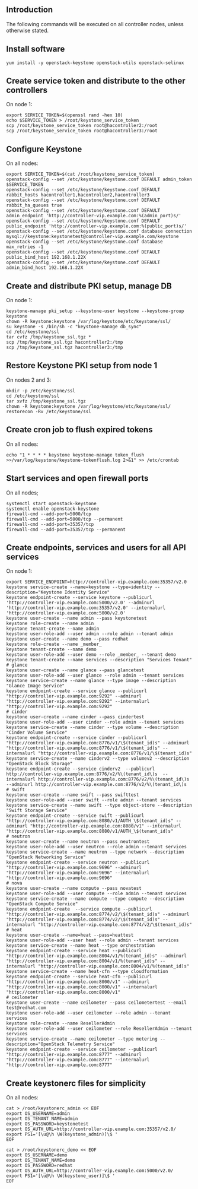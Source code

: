 Introduction
------------

The following commands will be executed on all controller nodes, unless otherwise stated.

Install software
----------------

    yum install -y openstack-keystone openstack-utils openstack-selinux

Create service token and distribute to the other controllers
------------------------------------------------------------

On node 1:

    export SERVICE_TOKEN=$(openssl rand -hex 10)
    echo $SERVICE_TOKEN > /root/keystone_service_token
    scp /root/keystone_service_token root@hacontroller2:/root
    scp /root/keystone_service_token root@hacontroller3:/root

Configure Keystone
------------------

On all nodes:

    export SERVICE_TOKEN=$(cat /root/keystone_service_token)
    openstack-config --set /etc/keystone/keystone.conf DEFAULT admin_token $SERVICE_TOKEN
    openstack-config --set /etc/keystone/keystone.conf DEFAULT rabbit_hosts hacontroller1,hacontroller2,hacontroller3
    openstack-config --set /etc/keystone/keystone.conf DEFAULT rabbit_ha_queues true
    openstack-config --set /etc/keystone/keystone.conf DEFAULT admin_endpoint 'http://controller-vip.example.com:%(admin_port)s/'
    openstack-config --set /etc/keystone/keystone.conf DEFAULT public_endpoint 'http://controller-vip.example.com:%(public_port)s/'
    openstack-config --set /etc/keystone/keystone.conf database connection mysql://keystone:keystonetest@controller-vip.example.com/keystone
    openstack-config --set /etc/keystone/keystone.conf database max_retries -1
    openstack-config --set /etc/keystone/keystone.conf DEFAULT public_bind_host 192.168.1.22X
    openstack-config --set /etc/keystone/keystone.conf DEFAULT admin_bind_host 192.168.1.22X

Create and distribute PKI setup, manage DB
------------------------------------------

On node 1:

    keystone-manage pki_setup --keystone-user keystone --keystone-group keystone
    chown -R keystone:keystone /var/log/keystone/etc/keystone/ssl/
    su keystone -s /bin/sh -c "keystone-manage db_sync"
    cd /etc/keystone/ssl
    tar cvfz /tmp/keystone_ssl.tgz *
    scp /tmp/keystone_ssl.tgz hacontroller2:/tmp
    scp /tmp/keystone_ssl.tgz hacontroller3:/tmp

Restore Keystone PKI setup from node 1
--------------------------------------

On nodes 2 and 3:

    mkdir -p /etc/keystone/ssl
    cd /etc/keystone/ssl
    tar xvfz /tmp/keystone_ssl.tgz 
    chown -R keystone:keystone /var/log/keystone/etc/keystone/ssl/
    restorecon -Rv /etc/keystone/ssl

Create cron job to flush expired tokens
---------------------------------------

On all nodes:

    echo "1 * * * * keystone keystone-manage token_flush >>/var/log/keystone/keystone-tokenflush.log 2>&1" >> /etc/crontab

Start services and open firewall ports
--------------------------------------

On all nodes;

    systemctl start openstack-keystone
    systemctl enable openstack-keystone
    firewall-cmd --add-port=5000/tcp
    firewall-cmd --add-port=5000/tcp --permanent
    firewall-cmd --add-port=35357/tcp
    firewall-cmd --add-port=35357/tcp --permanent

Create endpoints, services and users for all API services
---------------------------------------------------------

On node 1:

    export SERVICE_ENDPOINT=http://controller-vip.example.com:35357/v2.0
    keystone service-create --name=keystone --type=identity --description="Keystone Identity Service"
    keystone endpoint-create --service keystone --publicurl 'http://controller-vip.example.com:5000/v2.0' --adminurl 'http://controller-vip.example.com:35357/v2.0' --internalurl 'http://controller-vip.example.com:5000/v2.0'
    keystone user-create --name admin --pass keystonetest
    keystone role-create --name admin
    keystone tenant-create --name admin
    keystone user-role-add --user admin --role admin --tenant admin
    keystone user-create --name demo --pass redhat
    keystone role-create --name _member_
    keystone tenant-create --name demo
    keystone user-role-add --user demo --role _member_ --tenant demo
    keystone tenant-create --name services --description "Services Tenant"
    # glance
    keystone user-create --name glance --pass glancetest
    keystone user-role-add --user glance --role admin --tenant services
    keystone service-create --name glance --type image --description "Glance Image Service"
    keystone endpoint-create --service glance --publicurl "http://controller-vip.example.com:9292" --adminurl "http://controller-vip.example.com:9292" --internalurl "http://controller-vip.example.com:9292"
    # cinder
    keystone user-create --name cinder --pass cindertest
    keystone user-role-add --user cinder --role admin --tenant services
    keystone service-create --name cinder --type volume --description "Cinder Volume Service"
    keystone endpoint-create --service cinder --publicurl "http://controller-vip.example.com:8776/v1/\$(tenant_id)s" --adminurl "http://controller-vip.example.com:8776/v1/\$(tenant_id)s" --internalurl "http://controller-vip.example.com:8776/v1/\$(tenant_id)s"
    keystone service-create --name cinderv2 --type volumev2 --description "OpenStack Block Storage"
    keystone endpoint-create --service cinderv2  --publicurl http://controller-vip.example.com:8776/v2/%\(tenant_id\)s  --internalurl http://controller-vip.example.com:8776/v2/%\(tenant_id\)s --adminurl http://controller-vip.example.com:8776/v2/%\(tenant_id\)s
    # swift
    keystone user-create --name swift --pass swifttest
    keystone user-role-add --user swift --role admin --tenant services
    keystone service-create --name swift --type object-store --description "Swift Storage Service"
    keystone endpoint-create --service swift --publicurl "http://controller-vip.example.com:8080/v1/AUTH_\$(tenant_id)s" --adminurl "http://controller-vip.example.com:8080/v1" --internalurl "http://controller-vip.example.com:8080/v1/AUTH_\$(tenant_id)s"
    # neutron
    keystone user-create --name neutron --pass neutrontest
    keystone user-role-add --user neutron --role admin --tenant services
    keystone service-create --name neutron --type network --description "OpenStack Networking Service"
    keystone endpoint-create --service neutron --publicurl "http://controller-vip.example.com:9696" --adminurl "http://controller-vip.example.com:9696" --internalurl "http://controller-vip.example.com:9696"
    # nova
    keystone user-create --name compute --pass novatest
    keystone user-role-add --user compute --role admin --tenant services
    keystone service-create --name compute --type compute --description "OpenStack Compute Service"
    keystone endpoint-create  --service compute --publicurl "http://controller-vip.example.com:8774/v2/\$(tenant_id)s" --adminurl "http://controller-vip.example.com:8774/v2/\$(tenant_id)s" --internalurl "http://controller-vip.example.com:8774/v2/\$(tenant_id)s"
    # heat
    keystone user-create --name=heat --pass=heattest
    keystone user-role-add --user heat --role admin --tenant services
    keystone service-create --name heat --type orchestration
    keystone endpoint-create --service heat --publicurl "http://controller-vip.example.com:8004/v1/%(tenant_id)s" --adminurl "http://controller-vip.example.com:8004/v1/%(tenant_id)s" --internalurl "http://controller-vip.example.com:8004/v1/%(tenant_id)s"
    keystone service-create --name heat-cfn --type cloudformation
    keystone endpoint-create --service heat-cfn --publicurl "http://controller-vip.example.com:8000/v1" --adminurl "http://controller-vip.example.com:8000/v1" --internalurl "http://controller-vip.example.com:8000/v1"
    # ceilometer
    keystone user-create --name ceilometer --pass ceilometertest --email test@redhat.com
    keystone user-role-add --user ceilometer --role admin --tenant services
    keystone role-create --name ResellerAdmin
    keystone user-role-add --user ceilometer --role ResellerAdmin --tenant services
    keystone service-create --name ceilometer --type metering --description="OpenStack Telemetry Service"
    keystone endpoint-create --service ceilometer --publicurl "http://controller-vip.example.com:8777" --adminurl "http://controller-vip.example.com:8777" --internalurl "http://controller-vip.example.com:8777"

Create keystonerc files for simplicity
--------------------------------------

On all nodes:

    cat > /root/keystonerc_admin << EOF
    export OS_USERNAME=admin 
    export OS_TENANT_NAME=admin
    export OS_PASSWORD=keystonetest
    export OS_AUTH_URL=http://controller-vip.example.com:35357/v2.0/
    export PS1='[\u@\h \W(keystone_admin)]\$ '
    EOF

    cat > /root/keystonerc_demo << EOF
    export OS_USERNAME=demo
    export OS_TENANT_NAME=demo
    export OS_PASSWORD=redhat
    export OS_AUTH_URL=http://controller-vip.example.com:5000/v2.0/
    export PS1='[\u@\h \W(keystone_user)]\$ '
    EOF
